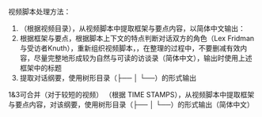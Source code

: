 视频脚本处理方法：

1. （根据视频目录），从视频脚本中提取框架与要点内容，以简体中文输出：
2. 根据框架与要点，根据脚本上下文的特点判断对话双方的角色（Lex Fridman 与受访者Knuth），重新组织视频脚本，，在整理的过程中，不要删减有效内容，尽量完整地形成较为自然与可读的访谈录（简体中文），输出时使用上述框架中的标题
3. 提取对话纲要，使用树形目录（├── │ └──）的形式输出

1&3可合并（对于较短的视频）
（根据 TIME STAMPS），从视频脚本中提取框架与要点内容，对该纲要，使用树形目录（├── │ └──）的形式输出（简体中文）